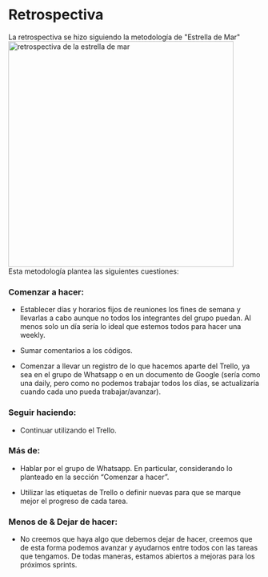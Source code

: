 # Retrospectiva
La retrospectiva se hizo siguiendo la metodología de "Estrella de Mar"
<br>
<img src="https://choice.ar/wp-content/uploads/2021/07/choice-redes_abrilestrella-800x800.png" alt="retrospectiva de la estrella de mar" width=450px>
<br>
Esta metodología plantea las siguientes cuestiones:

### Comenzar a hacer: 
- Establecer días y horarios fijos de reuniones los fines de semana y llevarlas a cabo aunque no todos los integrantes del grupo puedan. Al menos solo un día sería lo ideal que estemos todos para hacer una weekly.

- Sumar comentarios a los códigos.

- Comenzar a llevar un registro de lo que hacemos aparte del Trello, ya sea en el grupo de Whatsapp o en un documento de Google (sería como una daily, pero como no podemos trabajar todos los días, se actualizaría cuando cada uno pueda trabajar/avanzar).

### Seguir haciendo:
- Continuar utilizando el Trello.

### Más de:
- Hablar por el grupo de Whatsapp. En particular, considerando lo planteado en la sección “Comenzar a hacer”.

- Utilizar las etiquetas de Trello o definir nuevas para que se marque mejor el progreso de cada tarea.

### Menos de & Dejar de hacer:
- No creemos que haya algo que debemos dejar de hacer, creemos que de esta forma podemos avanzar y ayudarnos entre todos con las tareas que tengamos. De todas maneras, estamos abiertos a mejoras para los próximos sprints.
